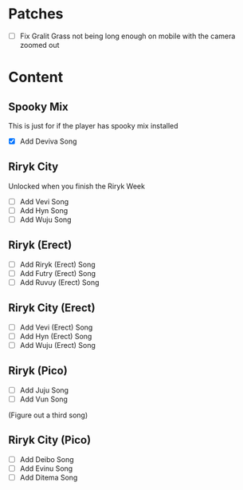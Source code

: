 # Patches
- [ ] Fix Gralit Grass not being long enough on mobile with the camera zoomed out

# Content

## Spooky Mix
This is just for if the player has spooky mix installed

- [x] Add Deviva Song

## Riryk City
Unlocked when you finish the Riryk Week

- [ ] Add Vevi Song
- [ ] Add Hyn Song
- [ ] Add Wuju Song

## Riryk (Erect)
- [ ] Add Riryk (Erect) Song
- [ ] Add Futry (Erect) Song
- [ ] Add Ruvuy (Erect) Song

## Riryk City (Erect)
- [ ] Add Vevi (Erect) Song
- [ ] Add Hyn (Erect) Song
- [ ] Add Wuju (Erect) Song

## Riryk (Pico)
- [ ] Add Juju Song
- [ ] Add Vun Song

(Figure out a third song)

## Riryk City (Pico)
- [ ] Add Deibo Song
- [ ] Add Evinu Song
- [ ] Add Ditema Song